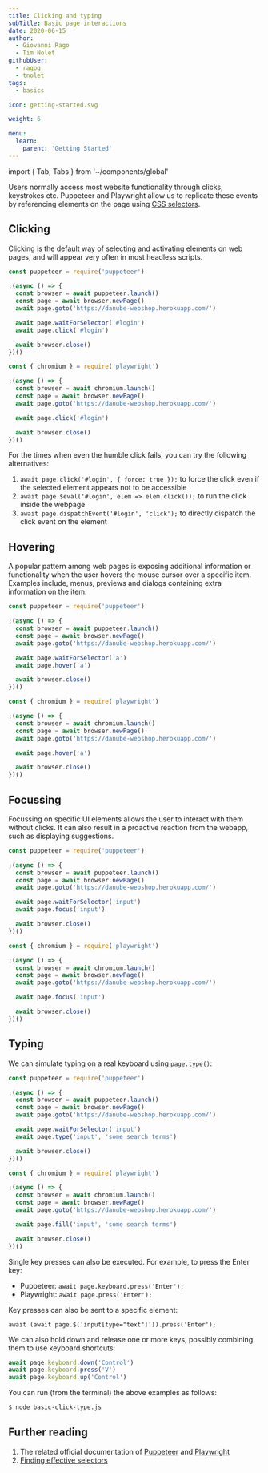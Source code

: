 ```yaml
---
title: Clicking and typing
subTitle: Basic page interactions
date: 2020-06-15
author:
  - Giovanni Rago
  - Tim Nolet
githubUser:
  - ragog
  - tnolet
tags:
  - basics

icon: getting-started.svg

weight: 6

menu:
  learn:
    parent: 'Getting Started'
---
```


import { Tab, Tabs } from '~/components/global'

Users normally access most website functionality through clicks, keystrokes etc. Puppeteer and Playwright allow us to replicate these events by referencing elements on the page using [CSS selectors](https://developer.mozilla.org/en-US/docs/Learn/CSS/Building_blocks/Selectors).

<!-- more -->

## Clicking

Clicking is the default way of selecting and activating elements on web pages, and will appear very often in most headless scripts.

<Tabs>
<Tab title="Puppeteer">

```js
const puppeteer = require('puppeteer')

;(async () => {
  const browser = await puppeteer.launch()
  const page = await browser.newPage()
  await page.goto('https://danube-webshop.herokuapp.com/')

  await page.waitForSelector('#login')
  await page.click('#login')

  await browser.close()
})()
```

</Tab>
<Tab title="Playwright">

```js
const { chromium } = require('playwright')

;(async () => {
  const browser = await chromium.launch()
  const page = await browser.newPage()
  await page.goto('https://danube-webshop.herokuapp.com/')

  await page.click('#login')

  await browser.close()
})()
```

</Tab>
</Tabs>

For the times when even the humble click fails, you can try the following alternatives:

1. `await page.click('#login', { force: true });` to force the click even if the selected element appears not to be accessible
2. `await page.$eval('#login', elem => elem.click());` to run the click inside the webpage
3. `await page.dispatchEvent('#login', 'click');` to directly dispatch the click event on the element

## Hovering

A popular pattern among web pages is exposing additional information or functionality when the user hovers the mouse cursor over a specific item. Examples include, menus, previews and dialogs containing extra information on the item.

<Tabs>
<Tab title="Puppeteer">

```js
const puppeteer = require('puppeteer')

;(async () => {
  const browser = await puppeteer.launch()
  const page = await browser.newPage()
  await page.goto('https://danube-webshop.herokuapp.com/')

  await page.waitForSelector('a')
  await page.hover('a')

  await browser.close()
})()
```

</Tab>
<Tab title="Playwright">

```js
const { chromium } = require('playwright')

;(async () => {
  const browser = await chromium.launch()
  const page = await browser.newPage()
  await page.goto('https://danube-webshop.herokuapp.com/')

  await page.hover('a')

  await browser.close()
})()
```

</Tab>
</Tabs>

## Focussing

Focussing on specific UI elements allows the user to interact with them without clicks. It can also result in a proactive reaction from the webapp, such as displaying suggestions.

<Tabs>
<Tab title="Puppeteer">

```js
const puppeteer = require('puppeteer')

;(async () => {
  const browser = await puppeteer.launch()
  const page = await browser.newPage()
  await page.goto('https://danube-webshop.herokuapp.com/')

  await page.waitForSelector('input')
  await page.focus('input')

  await browser.close()
})()
```

</Tab>
<Tab title="Playwright">

```js
const { chromium } = require('playwright')

;(async () => {
  const browser = await chromium.launch()
  const page = await browser.newPage()
  await page.goto('https://danube-webshop.herokuapp.com/')

  await page.focus('input')

  await browser.close()
})()
```

</Tab>
</Tabs>

## Typing

We can simulate typing on a real keyboard using `page.type()`:

<Tabs>
<Tab title="Puppeteer">

```js
const puppeteer = require('puppeteer')

;(async () => {
  const browser = await puppeteer.launch()
  const page = await browser.newPage()
  await page.goto('https://danube-webshop.herokuapp.com/')

  await page.waitForSelector('input')
  await page.type('input', 'some search terms')

  await browser.close()
})()
```

</Tab>
<Tab title="Playwright">

```js
const { chromium } = require('playwright')

;(async () => {
  const browser = await chromium.launch()
  const page = await browser.newPage()
  await page.goto('https://danube-webshop.herokuapp.com/')

  await page.fill('input', 'some search terms')

  await browser.close()
})()
```

</Tab>
</Tabs>

Single key presses can also be executed. For example, to press the Enter key:

- Puppeteer: `await page.keyboard.press('Enter');`
- Playwright: `await page.press('Enter');`

Key presses can also be sent to a specific element:

`await (await page.$('input[type="text"]')).press('Enter');`

We can also hold down and release one or more keys, possibly combining them to use keyboard shortcuts:

```js
await page.keyboard.down('Control')
await page.keyboard.press('V')
await page.keyboard.up('Control')
```

You can run (from the terminal) the above examples as follows:

```sh
$ node basic-click-type.js
```

## Further reading

1. The related official documentation of [Puppeteer](https://pptr.dev/#?product=Puppeteer&version=v5.2.1&show=api-pageclickselector-options) and [Playwright](https://playwright.dev/#version=v1.2.1&path=docs%2Finput.md&q=)
2. [Finding effective selectors](/learn/headless/basics-selectors/)
